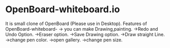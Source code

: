 # OpenBoard-whiteboard.io
It is small clone of OpenBoard  (Please use in Desktop).
Features of OpenBoard-whiteboard-
-> you can make Drawing,painting.
->Redo and Undo Option.
->Eraser option.
->Save Drawing option.
->Draw straight Line.
->change pen color.
->open gallery.
->change pen size.


